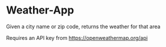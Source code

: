 # Weather-App
Given a city name or zip code, returns the weather for that area

Requires an API key from https://openweathermap.org/api
